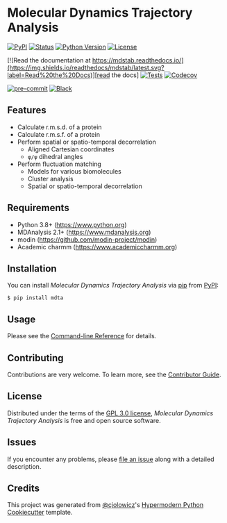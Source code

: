 # Molecular Dynamics Trajectory Analysis

[![PyPI](https://img.shields.io/pypi/v/mdstab.svg)][pypi_]
[![Status](https://img.shields.io/pypi/status/mdstab.svg)][status]
[![Python Version](https://img.shields.io/pypi/pyversions/mdstab)][python version]
[![License](https://img.shields.io/pypi/l/mdstab)][license]

[![Read the documentation at https://mdstab.readthedocs.io/](https://img.shields.io/readthedocs/mdstab/latest.svg?label=Read%20the%20Docs)][read the docs]
[![Tests](https://github.com/tclick/mdstab/workflows/Tests/badge.svg)][tests]
[![Codecov](https://codecov.io/gh/tclick/mdstab/branch/main/graph/badge.svg)][codecov]

[![pre-commit](https://img.shields.io/badge/pre--commit-enabled-brightgreen?logo=pre-commit&logoColor=white)][pre-commit]
[![Black](https://img.shields.io/badge/code%20style-black-000000.svg)][black]

[pypi_]: https://pypi.org/project/mdstab/
[status]: https://pypi.org/project/mdstab/
[python version]: https://pypi.org/project/mdstab
[read the docs]: https://mdstab.readthedocs.io/
[tests]: https://github.com/tclick/mdstab/actions?workflow=Tests
[codecov]: https://app.codecov.io/gh/tclick/mdstab
[pre-commit]: https://github.com/pre-commit/pre-commit
[black]: https://github.com/psf/black

## Features

- Calculate r.m.s.d. of a protein
- Calculate r.m.s.f. of a protein
- Perform spatial or spatio-temporal decorrelation
  - Aligned Cartesian coordinates
  - `φ/ψ` dihedral angles
- Perform fluctuation matching
  - Models for various biomolecules
  - Cluster analysis
  - Spatial or spatio-temporal decorrelation

## Requirements

- Python 3.8+ (https://www.python.org)
- MDAnalysis 2.1+ (https://www.mdanalysis.org)
- modin (https://github.com/modin-project/modin)
- Academic charmm (https://www.academiccharmm.org)

## Installation

You can install _Molecular Dynamics Trajectory Analysis_ via [pip] from [PyPI]:

```console
$ pip install mdta
```

## Usage

Please see the [Command-line Reference] for details.

## Contributing

Contributions are very welcome.
To learn more, see the [Contributor Guide].

## License

Distributed under the terms of the [GPL 3.0 license][license],
_Molecular Dynamics Trajectory Analysis_ is free and open source software.

## Issues

If you encounter any problems,
please [file an issue] along with a detailed description.

## Credits

This project was generated from [@cjolowicz]'s [Hypermodern Python Cookiecutter] template.

[@cjolowicz]: https://github.com/cjolowicz
[pypi]: https://pypi.org/
[hypermodern python cookiecutter]: https://github.com/cjolowicz/cookiecutter-hypermodern-python
[file an issue]: https://github.com/tclick/mdstab/issues
[pip]: https://pip.pypa.io/

<!-- github-only -->

[license]: https://github.com/tclick/mdstab/blob/main/LICENSE
[contributor guide]: https://github.com/tclick/mdstab/blob/main/CONTRIBUTING.md
[command-line reference]: https://mdstab.readthedocs.io/en/latest/usage.html
